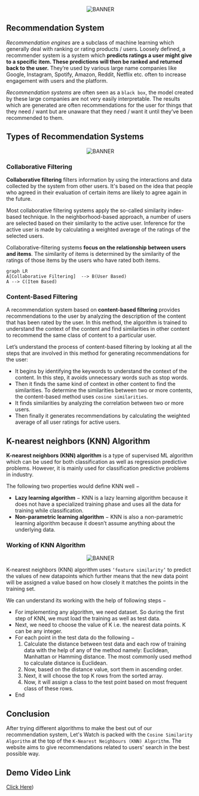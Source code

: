 <p align="center">
   <img src="https://user-images.githubusercontent.com/77505989/170781223-d059dc7b-b6c2-4893-8fac-592594cad46e.png" alt="BANNER" />
</p>

## Recommendation System

_Recommendation engines_ are a subclass of machine learning which generally deal with ranking or rating products / users. Loosely defined, a recommender system is a system which **predicts ratings a user might give to a specific item. These predictions will then be ranked and returned back to the user.** They’re used by various large name companies like Google, Instagram, Spotify, Amazon, Reddit, Netflix etc. often to increase engagement with users and the platform.

_Recommendation systems_ are often seen as a `black box`, the model created by these large companies are not very easily interpretable. The results which are generated are often recommendations for the user for things that they need / want but are unaware that they need / want it until they’ve been recommended to them.

## Types of Recommendation Systems

<p align="center">
   <img src="https://user-images.githubusercontent.com/77505989/170783076-14562ffc-d797-4b50-a374-8701dc585d20.png" alt="BANNER" />
</p>

### Collaborative Filtering

**Collaborative filtering** filters information by using the interactions and data collected by the system from other users. It's based on the idea that people who agreed in their evaluation of certain items are likely to agree again in the future.

Most collaborative filtering systems apply the so-called similarity index-based  technique. In the neighborhood-based approach, a number of users are selected based on their similarity to the active user. Inference for the active user is made by calculating a weighted average of the ratings of the selected users.

Collaborative-filtering systems **focus on the relationship between users and items**. The similarity of items is determined by the similarity of the ratings of those items by the users who have rated both items.

```mermaid
graph LR
A[Collaborative Filtering]  --> B(User Based)
A --> C(Item Based)
```

### Content-Based Filtering

A recommendation system based on **content-based filtering** provides recommendations to the user by analyzing the description of the content that has been rated by the user. In this method, the algorithm is trained to understand the context of the content and find similarities in other content to recommend the same class of content to a particular user.

Let’s understand the process of content-based filtering by looking at all the steps that are involved in this method for generating recommendations for the user:

- It begins by identifying the keywords to understand the context of the content. In this step, it avoids unnecessary words such as stop words.
- Then it finds the same kind of context in other content to find the similarities. To determine the similarities between two or more contents, the content-based method uses `cosine similarities`. 
- It finds similarities by analyzing the correlation between two or more users.
- Then finally it generates recommendations by calculating the weighted average of all user ratings for active users.

## K-nearest neighbors (KNN) Algorithm

**K-nearest neighbors (KNN) algorithm** is a type of supervised ML algorithm which can be used for both classification as well as regression predictive problems. However, it is mainly used for classification predictive problems in industry.

The following two properties would define KNN well −
- **Lazy learning algorithm** − KNN is a lazy learning algorithm because it does not have a specialized training phase and uses all the data for training while classification.
- **Non-parametric learning algorithm** − KNN is also a non-parametric learning algorithm because it doesn’t assume anything about the underlying data.

### Working of KNN Algorithm

<p align="center">
   <img src="https://user-images.githubusercontent.com/77505989/170786493-b5d6022b-f368-47f2-94ab-72af05f7c0eb.png" alt="BANNER" />
</p>

K-nearest neighbors (KNN) algorithm uses `‘feature similarity’` to predict the values of new datapoints which further means that the new data point will be assigned a value based on how closely it matches the points in the training set.

We can understand its working with the help of following steps −

- For implementing any algorithm, we need dataset. So during the first step of KNN, we must load the training as well as test data.
-  Next, we need to choose the value of K i.e. the nearest data points. K can be any integer.
-  For each point in the test data do the following −
   1. Calculate the distance between test data and each row of training data with the help of any of the method namely: Euclidean, Manhattan or Hamming distance. The most commonly used method to calculate distance is Euclidean.
   2. Now, based on the distance value, sort them in ascending order.
   3. Next, it will choose the top K rows from the sorted array.
   4. Now, it will assign a class to the test point based on most frequent class of these rows.
- End

## Conclusion

After trying different algorithms to make the best out of our recommendation system, Let's Watch is packed with the `Cosine Similarity Algorithm` at the top of the `K-Nearest Neighbours (KNN) Algorithm`. The website aims to give recommendations related to users' search in the best possible way.

## Demo Video Link 
[Click Here](https://youtu.be/HOxQCHzC_x4))

